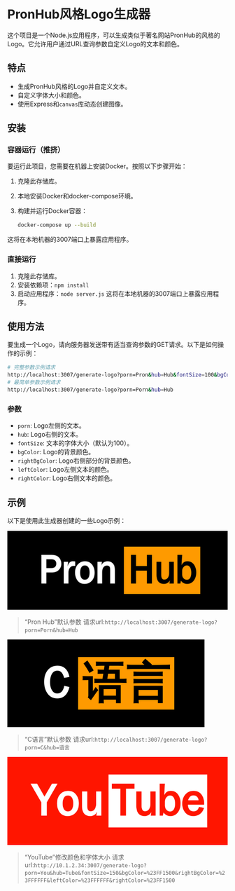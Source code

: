 # PronHub风格Logo生成器

这个项目是一个Node.js应用程序，可以生成类似于著名网站PronHub的风格的Logo。它允许用户通过URL查询参数自定义Logo的文本和颜色。

## 特点

- 生成PronHub风格的Logo并自定义文本。
- 自定义字体大小和颜色。
- 使用Express和`canvas`库动态创建图像。

## 安装

### 容器运行（推挤）
要运行此项目，您需要在机器上安装Docker。按照以下步骤开始：

1. 克隆此存储库。
   
2. 本地安装Docker和docker-compose环境。

3. 构建并运行Docker容器：
   ```bash
   docker-compose up --build
   ```

这将在本地机器的3007端口上暴露应用程序。

### 直接运行
1. 克隆此存储库。
2. 安装依赖项：`npm install`
3. 启动应用程序：`node server.js`
这将在本地机器的3007端口上暴露应用程序。

## 使用方法

要生成一个Logo，请向服务器发送带有适当查询参数的GET请求。以下是如何操作的示例：

```bash
# 完整参数示例请求
http://localhost:3007/generate-logo?porn=Pron&hub=Hub&fontSize=100&bgColor=%23000000&rightBgColor=%23FE9A00&leftColor=%23FFFFFF&rightColor=%23000000
# 最简单参数示例请求
http://localhost:3007/generate-logo?porn=Porn&hub=Hub
```

### 参数

- `porn`: Logo左侧的文本。
- `hub`: Logo右侧的文本。
- `fontSize`: 文本的字体大小（默认为100）。
- `bgColor`: Logo的背景颜色。
- `rightBgColor`: Logo右侧部分的背景颜色。
- `leftColor`: Logo左侧文本的颜色。
- `rightColor`: Logo右侧文本的颜色。

## 示例

以下是使用此生成器创建的一些Logo示例：

![PronHub 示例](pic/PronHub.png)

> “Pron Hub”默认参数
> 请求url:`http://localhost:3007/generate-logo?porn=Porn&hub=Hub`

![C 语言 示例](pic/C语言.png)

> “C语言”默认参数
> 请求url:`http://localhost:3007/generate-logo?porn=C&hub=语言`

![YouTube 示例](pic/youtube.png)

> “YouTube”修改颜色和字体大小
> 请求url:`http://10.1.2.34:3007/generate-logo?porn=You&hub=Tube&fontSize=150&bgColor=%23FF1500&rightBgColor=%23FFFFFF&leftColor=%23FFFFFF&rightColor=%23FF1500`
